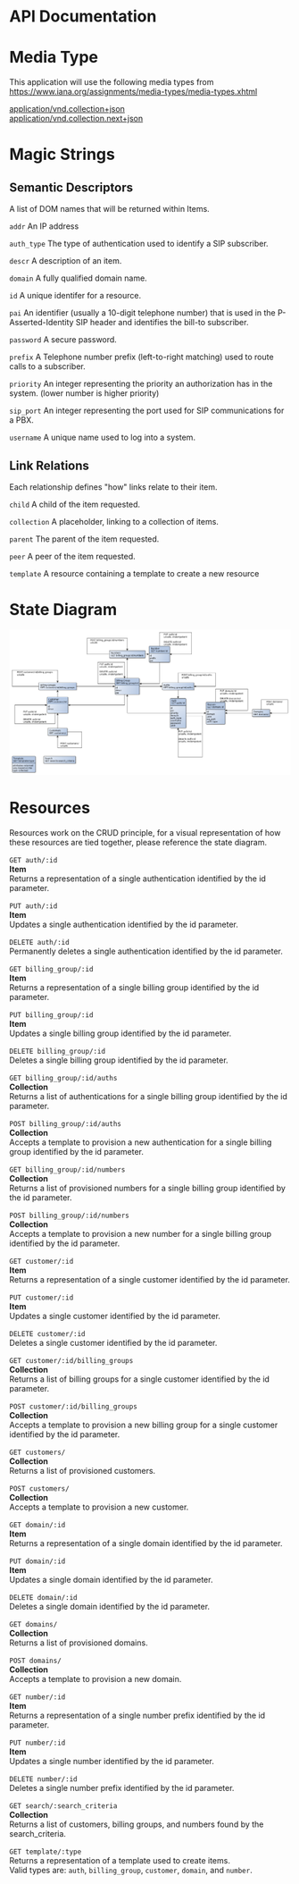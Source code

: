 API Documentation
========

Media Type
=======
This application will use the following media types from https://www.iana.org/assignments/media-types/media-types.xhtml

[application/vnd.collection+json](Collection+JSON.html)  
[application/vnd.collection.next+json](Collection.next+JSON.html)  

Magic Strings
=======

## Semantic Descriptors
A list of DOM names that will be returned within Items.

`addr` An IP address

`auth_type` The type of authentication used to identify a SIP subscriber.

`descr` A description of an item.

`domain` A fully qualified domain name.

`id` A unique identifer for a resource.

`pai` An identifier (usually a 10-digit telephone number) that is used in the P-Asserted-Identity SIP header and identifies the bill-to subscriber.

`password` A secure password.

`prefix` A Telephone number prefix (left-to-right matching) used to route calls to a subscriber.

`priority` An integer representing the priority an authorization has in the system. (lower number is higher priority)

`sip_port` An integer representing the port used for SIP communications for a PBX.

`username` A unique name used to log into a system.

## Link Relations
Each relationship defines "how" links relate to their item.

`child` A child of the item requested.

`collection` A placeholder, linking to a collection of items.

`parent` The parent of the item requested.

`peer` A peer of the item requested.

`template` A resource containing a template to create a new resource

State Diagram
=======
![Image](SIPDomainProxy_state_diagram.bmp "state_diagram")

Resources
=======
Resources work on the CRUD principle, for a visual representation of how these resources are tied together, please reference the state diagram.

`GET auth/:id`  
__Item__  
Returns a representation of a single authentication identified by the id parameter.

`PUT auth/:id`  
__Item__  
Updates a single authentication identified by the id parameter.

`DELETE auth/:id`  
Permanently deletes a single authentication identified by the id parameter.

`GET billing_group/:id`  
__Item__  
Returns a representation of a single billing group identified by the id parameter.

`PUT billing_group/:id`  
__Item__  
Updates a single billing group identified by the id parameter.

`DELETE billing_group/:id`  
Deletes a single billing group identified by the id parameter.

`GET billing_group/:id/auths`  
__Collection__  
Returns a list of authentications for a single billing group identified by the id parameter.

`POST billing_group/:id/auths`  
__Collection__  
Accepts a template to provision a new authentication for a single billing group identified by the id parameter.

`GET billing_group/:id/numbers`  
__Collection__  
Returns a list of provisioned numbers for a single billing group identified by the id parameter.

`POST billing_group/:id/numbers`  
__Collection__  
Accepts a template to provision a new number for a single billing group identified by the id parameter.

`GET customer/:id`  
__Item__  
Returns a representation of a single customer identified by the id parameter.

`PUT customer/:id`  
__Item__  
Updates a single customer identified by the id parameter.

`DELETE customer/:id`  
Deletes a single customer identified by the id parameter.

`GET customer/:id/billing_groups`  
__Collection__  
Returns a list of billing groups for a single customer identified by the id parameter.

`POST customer/:id/billing_groups`  
__Collection__  
Accepts a template to provision a new billing group for a single customer identified by the id parameter.

`GET customers/`  
__Collection__  
Returns a list of provisioned customers.

`POST customers/`  
__Collection__  
Accepts a template to provision a new customer.

`GET domain/:id`  
__Item__  
Returns a representation of a single domain identified by the id parameter.

`PUT domain/:id`  
__Item__  
Updates a single domain identified by the id parameter.

`DELETE domain/:id`  
Deletes a single domain identified by the id parameter.

`GET domains/`  
__Collection__  
Returns a list of provisioned domains.

`POST domains/`  
__Collection__  
Accepts a template to provision a new domain.

`GET number/:id`  
__Item__  
Returns a representation of a single number prefix identified by the id parameter.

`PUT number/:id`  
__Item__  
Updates a single number identified by the id parameter.

`DELETE number/:id`  
Deletes a single number prefix identified by the id parameter.

`GET search/:search_criteria`  
__Collection__  
Returns a list of customers, billing groups, and numbers found by the search_criteria.

`GET template/:type`  
Returns a representation of a template used to create items.  
Valid types are: `auth`, `billing_group`, `customer`, `domain`, and `number`.

